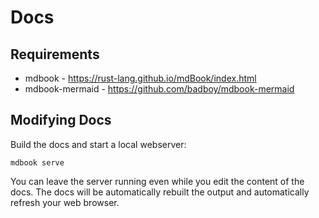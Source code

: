 # Docs

## Requirements

- mdbook - https://rust-lang.github.io/mdBook/index.html
- mdbook-mermaid - https://github.com/badboy/mdbook-mermaid

## Modifying Docs

Build the docs and start a local webserver:

```
mdbook serve
```

You can leave the server running even while you edit the content of the docs. The docs will be automatically rebuilt the output and automatically refresh your web browser.
